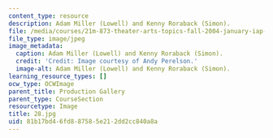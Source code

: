```yaml
---
content_type: resource
description: Adam Miller (Lowell) and Kenny Roraback (Simon).
file: /media/courses/21m-873-theater-arts-topics-fall-2004-january-iap-2005/81b17bd46fd887585e212dd2cc840a8a_28.jpg
file_type: image/jpeg
image_metadata:
  caption: Adam Miller (Lowell) and Kenny Roraback (Simon).
  credit: 'Credit: Image courtesy of Andy Perelson.'
  image-alt: Adam Miller (Lowell) and Kenny Roraback (Simon).
learning_resource_types: []
ocw_type: OCWImage
parent_title: Production Gallery
parent_type: CourseSection
resourcetype: Image
title: 28.jpg
uid: 81b17bd4-6fd8-8758-5e21-2dd2cc840a8a
---
```

